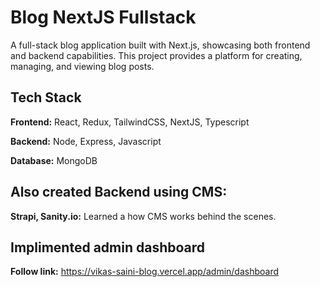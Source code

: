 
# Blog NextJS Fullstack

A full-stack blog application built with Next.js, showcasing both frontend and backend capabilities. This project provides a platform for creating, managing, and viewing blog posts.




## Tech Stack

**Frontend:** React, Redux, TailwindCSS, NextJS, Typescript

**Backend:** Node, Express, Javascript

**Database:** MongoDB



## Also created Backend using CMS:

**Strapi, Sanity.io:** 
Learned a how CMS works behind the scenes.



## Implimented admin dashboard

**Follow link:** 
https://vikas-saini-blog.vercel.app/admin/dashboard